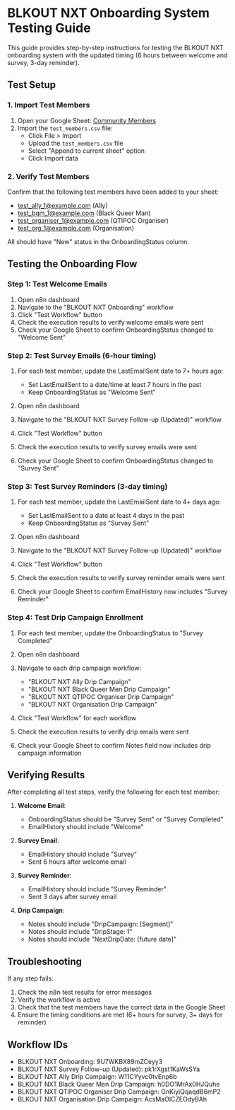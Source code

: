 # BLKOUT NXT Onboarding System Testing Guide

This guide provides step-by-step instructions for testing the BLKOUT NXT onboarding system with the updated timing (6 hours between welcome and survey, 3-day reminder).

## Test Setup

### 1. Import Test Members

1. Open your Google Sheet: [Community Members](https://docs.google.com/spreadsheets/d/1EDTTmhBGiZdhKuLwCQLDduRuIE2oQmXfeJvoiowU4bs/edit)
2. Import the `test_members.csv` file:
   - Click File > Import
   - Upload the `test_members.csv` file
   - Select "Append to current sheet" option
   - Click Import data

### 2. Verify Test Members

Confirm that the following test members have been added to your sheet:
- test_ally_1@example.com (Ally)
- test_bqm_1@example.com (Black Queer Man)
- test_organiser_1@example.com (QTIPOC Organiser)
- test_org_1@example.com (Organisation)

All should have "New" status in the OnboardingStatus column.

## Testing the Onboarding Flow

### Step 1: Test Welcome Emails

1. Open n8n dashboard
2. Navigate to the "BLKOUT NXT Onboarding" workflow
3. Click "Test Workflow" button
4. Check the execution results to verify welcome emails were sent
5. Check your Google Sheet to confirm OnboardingStatus changed to "Welcome Sent"

### Step 2: Test Survey Emails (6-hour timing)

1. For each test member, update the LastEmailSent date to 7+ hours ago:
   - Set LastEmailSent to a date/time at least 7 hours in the past
   - Keep OnboardingStatus as "Welcome Sent"

2. Open n8n dashboard
3. Navigate to the "BLKOUT NXT Survey Follow-up (Updated)" workflow
4. Click "Test Workflow" button
5. Check the execution results to verify survey emails were sent
6. Check your Google Sheet to confirm OnboardingStatus changed to "Survey Sent"

### Step 3: Test Survey Reminders (3-day timing)

1. For each test member, update the LastEmailSent date to 4+ days ago:
   - Set LastEmailSent to a date at least 4 days in the past
   - Keep OnboardingStatus as "Survey Sent"

2. Open n8n dashboard
3. Navigate to the "BLKOUT NXT Survey Follow-up (Updated)" workflow
4. Click "Test Workflow" button
5. Check the execution results to verify survey reminder emails were sent
6. Check your Google Sheet to confirm EmailHistory now includes "Survey Reminder"

### Step 4: Test Drip Campaign Enrollment

1. For each test member, update the OnboardingStatus to "Survey Completed"

2. Open n8n dashboard
3. Navigate to each drip campaign workflow:
   - "BLKOUT NXT Ally Drip Campaign"
   - "BLKOUT NXT Black Queer Men Drip Campaign"
   - "BLKOUT NXT QTIPOC Organiser Drip Campaign"
   - "BLKOUT NXT Organisation Drip Campaign"

4. Click "Test Workflow" for each workflow
5. Check the execution results to verify drip emails were sent
6. Check your Google Sheet to confirm Notes field now includes drip campaign information

## Verifying Results

After completing all test steps, verify the following for each test member:

1. **Welcome Email**:
   - OnboardingStatus should be "Survey Sent" or "Survey Completed"
   - EmailHistory should include "Welcome"

2. **Survey Email**:
   - EmailHistory should include "Survey"
   - Sent 6 hours after welcome email

3. **Survey Reminder**:
   - EmailHistory should include "Survey Reminder"
   - Sent 3 days after survey email

4. **Drip Campaign**:
   - Notes should include "DripCampaign: [Segment]"
   - Notes should include "DripStage: 1"
   - Notes should include "NextDripDate: [future date]"

## Troubleshooting

If any step fails:

1. Check the n8n test results for error messages
2. Verify the workflow is active
3. Check that the test members have the correct data in the Google Sheet
4. Ensure the timing conditions are met (6+ hours for survey, 3+ days for reminder)

## Workflow IDs

- BLKOUT NXT Onboarding: 9U7WKBX89mZCeyy3
- BLKOUT NXT Survey Follow-up (Updated): pk1rXgst1KaWsSYa
- BLKOUT NXT Ally Drip Campaign: W11CYyvc0tvEnp6b
- BLKOUT NXT Black Queer Men Drip Campaign: h0DO1MrAx0HJQuhe
- BLKOUT NXT QTIPOC Organiser Drip Campaign: GnKiyiQqaqdB6mP2
- BLKOUT NXT Organisation Drip Campaign: AcsMaOlCZEOdyBAh
